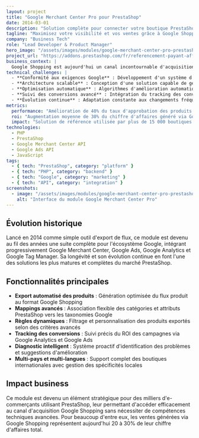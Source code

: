 ```yaml
---
layout: project
title: "Google Merchant Center Pro pour PrestaShop"
date: 2014-03-01
description: "Solution complète pour connecter votre boutique PrestaShop à Google Shopping et Google Ads, avec export automatisé des produits et tracking avancé des conversions."
tagline: "Maximisez votre visibilité et vos ventes grâce à Google Shopping"
company: "Business Tech"
role: "Lead Developer & Product Manager"
hero_image: "/assets/images/modules/google-merchant-center-pro-prestashop-interface-module.png"
project_url: "https://addons.prestashop.com/fr/referencement-payant-affiliation/41402-google-merchant-center-pro-pour-google-shopping.html"
business_context: |
  Google Shopping est aujourd'hui un canal incontournable d'acquisition de trafic qualifié pour les e-commerçants. Pourtant, la complexité technique de l'export des produits vers Google Merchant Center et le respect des multiples règles imposées par Google représentent un défi majeur. Ce module, en évolution constante depuis 2014, offre une solution complète et facile à prendre en main pour connecter efficacement une boutique PrestaShop à l'écosystème Google Shopping.
technical_challenges: |
  - **Conformité aux exigences Google** : Développement d'un système d'export respectant les strictes exigences de Google en termes de format et de qualité des données.
  - **Architecture scalable** : Conception d'une solution capable de gérer efficacement l'export de catalogues de plusieurs dizaines de milliers de produits.
  - **Optimisation automatique** : Algorithmes d'amélioration automatique de la qualité des données (titres, descriptions, catégories Google) pour maximiser l'approbation des produits.
  - **Suivi des conversions avancé** : Intégration du tracking des conversions pour mesurer précisément le ROI des campagnes Google Shopping.
  - **Évolution continue** : Adaptation constante aux changements fréquents des API et des exigences de Google.
metrics:
  performance: "Amélioration de 40% du taux d'approbation des produits sur Google Merchant Center"
  roi: "Augmentation moyenne de 30% du chiffre d'affaires généré via Google Shopping pour les utilisateurs"
  impact: "Solution de référence utilisée par plus de 15 000 boutiques PrestaShop"
technologies:
  - PHP
  - PrestaShop
  - Google Merchant Center API
  - Google Ads API
  - JavaScript
tags:
  - { tech: "PrestaShop", category: "platform" }
  - { tech: "PHP", category: "backend" }
  - { tech: "Google", category: "marketing" }
  - { tech: "API", category: "integration" }
screenshots:
  - image: "/assets/images/modules/google-merchant-center-pro-prestashop-interface-module.png"
    alt: "Interface du module Google Merchant Center Pro"
---
```


## Évolution historique

Lancé en 2014 comme simple outil d'export de flux, ce module est devenu au fil des années une suite complète pour l'écosystème Google, intégrant progressivement Google Merchant Center, Google Ads, Google Analytics et Google Tag Manager. Sa longévité et son évolution continue en font l'une des solutions les plus matures et complètes du marché PrestaShop.

## Fonctionnalités principales

- **Export automatisé des produits** : Génération optimisée du flux produit au format Google Shopping
- **Mappings avancés** : Association flexible des catégories et attributs PrestaShop vers les taxonomies Google
- **Règles dynamiques** : Filtrage et personnalisation des produits exportés selon des critères avancés
- **Tracking des conversions** : Suivi précis du ROI des campagnes via Google Analytics et Google Ads
- **Diagnostic intelligent** : Système proactif d'identification des problèmes et suggestions d'amélioration
- **Multi-pays et multi-langues** : Support complet des boutiques internationales avec gestion des spécificités locales

## Impact business

Ce module est devenu un élément stratégique pour des milliers d'e-commerçants utilisant PrestaShop, leur permettant d'accéder efficacement au canal d'acquisition Google Shopping sans nécessiter de compétences techniques avancées. Pour beaucoup d'entre eux, les ventes générées via Google Shopping représentent aujourd'hui 20 à 30% de leur chiffre d'affaires total. 